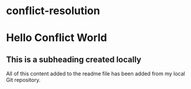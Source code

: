 # conflict-resolution

# Hello Conflict World

## This is a subheading created locally

All of this content added to the readme file has been added from my local Git repository.
